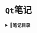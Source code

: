 # `Qt`笔记
<b><details><summary>:bookmark_tabs:笔记目录</summary></b>
  - [Qt安装目录的结构](Qt安装目录的结构.md)
  - [Qt工具集](Qt工具集.md)
  - [Qt信号与槽机制](Qt信号与槽机制.md)
  - [自定义信号和槽](自定义信号和槽.md)
  - [`MainWindow`](MainWindow.md)
  - [添加资源文件](添加资源文件.md)
  - [对话框](对话框.md)
  - [常用控件](常用控件.md)
  - [事件](事件.md)
  - [绘画事件](绘画事件.md)
</details>

